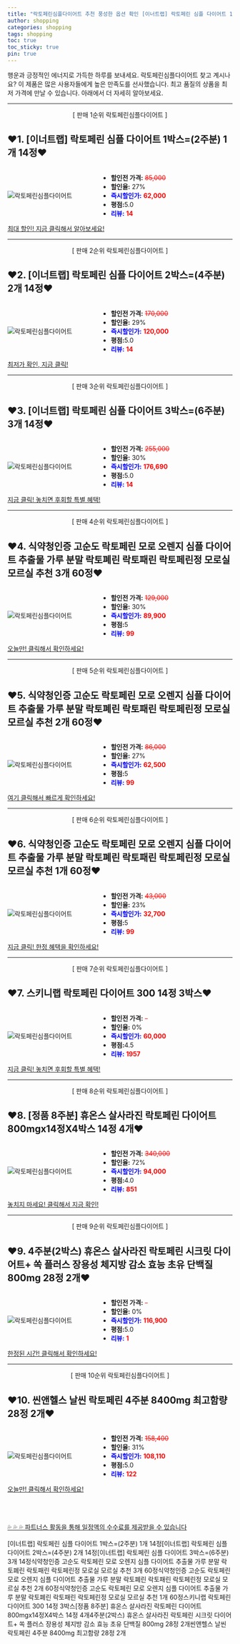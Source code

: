 ```yaml
---
title: "락토페린심플다이어트 추천 풍성한 옵션 확인 [이너트랩] 락토페린 심플 다이어트 1박스=(2주분)"
author: shopping
categories: shopping
tags: shopping
toc: true
toc_sticky: true
pin: true
---
```

행운과 긍정적인 에너지로 가득한 하루를 보내세요. 락토페린심플다이어트 찾고 계시나요? 이 제품은 많은 사용자들에게 높은 만족도를 선사했습니다. 최고 품질의 상품을 최저 가격에 만날 수 있습니다. 아래에서 더 자세히 알아보세요.

---
<p class="toplist" style="margin: 0 auto; display: block; width: fit-content;">[ 판매 1순위 락토페린심플다이어트 ]</p>

<h2><strong>❤️1. [이너트랩] 락토페린 심플 다이어트 1박스=(2주분) 1개 14정❤️</strong></h2>

<div style="display: flex; align-items: center;">
    <div style="flex: 0.4;">
        <img src="https://thumbnail9.coupangcdn.com/thumbnails/remote/230x230ex/image/vendor_inventory/e42f/660cad255e8bb0b4d0b17d2dde252c91f3f723f8565edfa98f4d12a6b1ba.png" alt="락토페린심플다이어트" style="max-width: 100%;">
    </div>
    <div style="flex: 0.6; margin-left: 10px;">
        <ul>
            <li><strong>할인전 가격:</strong> <del style="color: red;">85,000</del></li>
            <li><strong>할인율:</strong> 27%</li>
            <li><span style='color:blue'><strong>즉시할인가:</strong></span> <span style='color:red'><strong>62,000</strong></span></li>
            <li><strong>평점:</strong>5.0</li>
            <li><span style='color:blue'><strong>리뷰:</strong></span> <span style='color:red'><strong>14</strong></span></li>
        </ul>
    </div>
</div>
<div class="center">
    <a href="https://selin100587.github.io?lptag=AF9450613&subid=githubio&pageKey=7670062568&traceid=V0-153&itemId=20458250461&vendorItemId=85364494211" class="myButton">
        최대 할인! 지금 클릭해서 알아보세요!
    </a>
</div>


---
<p class="toplist" style="margin: 0 auto; display: block; width: fit-content;">[ 판매 2순위 락토페린심플다이어트 ]</p>

<h2><strong>❤️2. [이너트랩] 락토페린 심플 다이어트 2박스=(4주분) 2개 14정❤️</strong></h2>

<div style="display: flex; align-items: center;">
    <div style="flex: 0.4;">
        <img src="https://thumbnail7.coupangcdn.com/thumbnails/remote/230x230ex/image/vendor_inventory/3215/555fb9e97c90f2853f9ed65bbed7df7d3f971d7a36c04c73dd799c3c9fb4.jpg" alt="락토페린심플다이어트" style="max-width: 100%;">
    </div>
    <div style="flex: 0.6; margin-left: 10px;">
        <ul>
            <li><strong>할인전 가격:</strong> <del style="color: red;">170,000</del></li>
            <li><strong>할인율:</strong> 29%</li>
            <li><span style='color:blue'><strong>즉시할인가:</strong></span> <span style='color:red'><strong>120,000</strong></span></li>
            <li><strong>평점:</strong>5.0</li>
            <li><span style='color:blue'><strong>리뷰:</strong></span> <span style='color:red'><strong>14</strong></span></li>
        </ul>
    </div>
</div>
<div class="center">
    <a href="https://selin100587.github.io?lptag=AF9450613&subid=githubio&pageKey=7670062568&traceid=V0-153&itemId=20458249160&vendorItemId=85364533127" class="myButton">
        최저가 확인, 지금 클릭!
    </a>
</div>


---
<p class="toplist" style="margin: 0 auto; display: block; width: fit-content;">[ 판매 3순위 락토페린심플다이어트 ]</p>

<h2><strong>❤️3. [이너트랩] 락토페린 심플 다이어트 3박스=(6주분) 3개 14정❤️</strong></h2>

<div style="display: flex; align-items: center;">
    <div style="flex: 0.4;">
        <img src="https://thumbnail9.coupangcdn.com/thumbnails/remote/230x230ex/image/vendor_inventory/e42f/660cad255e8bb0b4d0b17d2dde252c91f3f723f8565edfa98f4d12a6b1ba.png" alt="락토페린심플다이어트" style="max-width: 100%;">
    </div>
    <div style="flex: 0.6; margin-left: 10px;">
        <ul>
            <li><strong>할인전 가격:</strong> <del style="color: red;">255,000</del></li>
            <li><strong>할인율:</strong> 30%</li>
            <li><span style='color:blue'><strong>즉시할인가:</strong></span> <span style='color:red'><strong>176,690</strong></span></li>
            <li><strong>평점:</strong>5.0</li>
            <li><span style='color:blue'><strong>리뷰:</strong></span> <span style='color:red'><strong>14</strong></span></li>
        </ul>
    </div>
</div>
<div class="center">
    <a href="https://selin100587.github.io?lptag=AF9450613&subid=githubio&pageKey=7670062568&traceid=V0-153&itemId=20458246875&vendorItemId=85364548023" class="myButton">
        지금 클릭! 놓치면 후회할 특별 혜택!
    </a>
</div>


---
<p class="toplist" style="margin: 0 auto; display: block; width: fit-content;">[ 판매 4순위 락토페린심플다이어트 ]</p>

<h2><strong>❤️4. 식약청인증 고순도 락토페린 모로 오렌지 심플 다이어트 추출물 가루 분말 락토폐린 락토패린 락토페린정 모로실 모르실 추천 3개 60정❤️</strong></h2>

<div style="display: flex; align-items: center;">
    <div style="flex: 0.4;">
        <img src="https://thumbnail7.coupangcdn.com/thumbnails/remote/230x230ex/image/vendor_inventory/d3bf/5947e5d5ffe5e2554a20b990255748a841baa82fded61af3743cc53fcdfe.jpg" alt="락토페린심플다이어트" style="max-width: 100%;">
    </div>
    <div style="flex: 0.6; margin-left: 10px;">
        <ul>
            <li><strong>할인전 가격:</strong> <del style="color: red;">129,000</del></li>
            <li><strong>할인율:</strong> 30%</li>
            <li><span style='color:blue'><strong>즉시할인가:</strong></span> <span style='color:red'><strong>89,900</strong></span></li>
            <li><strong>평점:</strong>5</li>
            <li><span style='color:blue'><strong>리뷰:</strong></span> <span style='color:red'><strong>99</strong></span></li>
        </ul>
    </div>
</div>
<div class="center">
    <a href="https://selin100587.github.io?lptag=AF9450613&subid=githubio&pageKey=7327968870&traceid=V0-153&itemId=23773636536&vendorItemId=90797883147" class="myButton">
        오늘만! 클릭해서 확인하세요!
    </a>
</div>


---
<p class="toplist" style="margin: 0 auto; display: block; width: fit-content;">[ 판매 5순위 락토페린심플다이어트 ]</p>

<h2><strong>❤️5. 식약청인증 고순도 락토페린 모로 오렌지 심플 다이어트 추출물 가루 분말 락토폐린 락토패린 락토페린정 모로실 모르실 추천 2개 60정❤️</strong></h2>

<div style="display: flex; align-items: center;">
    <div style="flex: 0.4;">
        <img src="https://thumbnail9.coupangcdn.com/thumbnails/remote/230x230ex/image/vendor_inventory/d90b/1a8859bb40c72f34c331bec588d36ade92d35fda69a0f96738c21d116c6d.jpg" alt="락토페린심플다이어트" style="max-width: 100%;">
    </div>
    <div style="flex: 0.6; margin-left: 10px;">
        <ul>
            <li><strong>할인전 가격:</strong> <del style="color: red;">86,000</del></li>
            <li><strong>할인율:</strong> 27%</li>
            <li><span style='color:blue'><strong>즉시할인가:</strong></span> <span style='color:red'><strong>62,500</strong></span></li>
            <li><strong>평점:</strong>5</li>
            <li><span style='color:blue'><strong>리뷰:</strong></span> <span style='color:red'><strong>99</strong></span></li>
        </ul>
    </div>
</div>
<div class="center">
    <a href="https://selin100587.github.io?lptag=AF9450613&subid=githubio&pageKey=7327968870&traceid=V0-153&itemId=23773636530&vendorItemId=90797883142" class="myButton">
        여기 클릭해서 빠르게 확인하세요!
    </a>
</div>


---
<p class="toplist" style="margin: 0 auto; display: block; width: fit-content;">[ 판매 6순위 락토페린심플다이어트 ]</p>

<h2><strong>❤️6. 식약청인증 고순도 락토페린 모로 오렌지 심플 다이어트 추출물 가루 분말 락토폐린 락토패린 락토페린정 모로실 모르실 추천 1개 60정❤️</strong></h2>

<div style="display: flex; align-items: center;">
    <div style="flex: 0.4;">
        <img src="https://thumbnail6.coupangcdn.com/thumbnails/remote/230x230ex/image/vendor_inventory/0dbf/71f32dc37c2db4964f0c370f742c681139836cd5e2e3d9bfee19f9cbe81e.jpg" alt="락토페린심플다이어트" style="max-width: 100%;">
    </div>
    <div style="flex: 0.6; margin-left: 10px;">
        <ul>
            <li><strong>할인전 가격:</strong> <del style="color: red;">43,000</del></li>
            <li><strong>할인율:</strong> 23%</li>
            <li><span style='color:blue'><strong>즉시할인가:</strong></span> <span style='color:red'><strong>32,700</strong></span></li>
            <li><strong>평점:</strong>5</li>
            <li><span style='color:blue'><strong>리뷰:</strong></span> <span style='color:red'><strong>99</strong></span></li>
        </ul>
    </div>
</div>
<div class="center">
    <a href="https://selin100587.github.io?lptag=AF9450613&subid=githubio&pageKey=7327968870&traceid=V0-153&itemId=23773636525&vendorItemId=90797883135" class="myButton">
        지금 클릭! 한정 혜택을 확인하세요!
    </a>
</div>


---
<p class="toplist" style="margin: 0 auto; display: block; width: fit-content;">[ 판매 7순위 락토페린심플다이어트 ]</p>

<h2><strong>❤️7. 스키니랩 락토페린 다이어트 300 14정 3박스❤️</strong></h2>

<div style="display: flex; align-items: center;">
    <div style="flex: 0.4;">
        <img src="https://thumbnail7.coupangcdn.com/thumbnails/remote/230x230ex/image/vendor_inventory/eb3d/c53077bee3d36de6464d581d23165459f658433cbd03ec4168b0401f53eb.jpg" alt="락토페린심플다이어트" style="max-width: 100%;">
    </div>
    <div style="flex: 0.6; margin-left: 10px;">
        <ul>
            <li><strong>할인전 가격:</strong> <del style="color: red;">-</del></li>
            <li><strong>할인율:</strong> 0%</li>
            <li><span style='color:blue'><strong>즉시할인가:</strong></span> <span style='color:red'><strong>60,000</strong></span></li>
            <li><strong>평점:</strong>4.5</li>
            <li><span style='color:blue'><strong>리뷰:</strong></span> <span style='color:red'><strong>1957</strong></span></li>
        </ul>
    </div>
</div>
<div class="center">
    <a href="https://selin100587.github.io?lptag=AF9450613&subid=githubio&pageKey=6453942395&traceid=V0-153&itemId=12009034008&vendorItemId=89980850854" class="myButton">
        지금 클릭! 놓치면 후회할 특별 혜택!
    </a>
</div>


---
<p class="toplist" style="margin: 0 auto; display: block; width: fit-content;">[ 판매 8순위 락토페린심플다이어트 ]</p>

<h2><strong>❤️8. [정품 8주분] 휴온스 살사라진 락토페린 다이어트 800mgx14정X4박스 14정 4개❤️</strong></h2>

<div style="display: flex; align-items: center;">
    <div style="flex: 0.4;">
        <img src="https://thumbnail10.coupangcdn.com/thumbnails/remote/230x230ex/image/vendor_inventory/9f00/24f2cb21c302c15de5e4b0cb973643b8fee3d2b60dc6801a4b8ef74e1dc6.jpg" alt="락토페린심플다이어트" style="max-width: 100%;">
    </div>
    <div style="flex: 0.6; margin-left: 10px;">
        <ul>
            <li><strong>할인전 가격:</strong> <del style="color: red;">340,000</del></li>
            <li><strong>할인율:</strong> 72%</li>
            <li><span style='color:blue'><strong>즉시할인가:</strong></span> <span style='color:red'><strong>94,000</strong></span></li>
            <li><strong>평점:</strong>4.0</li>
            <li><span style='color:blue'><strong>리뷰:</strong></span> <span style='color:red'><strong>851</strong></span></li>
        </ul>
    </div>
</div>
<div class="center">
    <a href="https://selin100587.github.io?lptag=AF9450613&subid=githubio&pageKey=6859262966&traceid=V0-153&itemId=18869230024&vendorItemId=82888713641" class="myButton">
        놓치지 마세요! 클릭해서 지금 확인!
    </a>
</div>


---
<p class="toplist" style="margin: 0 auto; display: block; width: fit-content;">[ 판매 9순위 락토페린심플다이어트 ]</p>

<h2><strong>❤️9. 4주분(2박스) 휴온스 살사라진 락토페린 시크릿 다이어트+ 쏙 플러스 장용성 체지방 감소 효능 초유 단백질 800mg 28정 2개❤️</strong></h2>

<div style="display: flex; align-items: center;">
    <div style="flex: 0.4;">
        <img src="https://thumbnail8.coupangcdn.com/thumbnails/remote/230x230ex/image/vendor_inventory/0829/af34bb1f6a6752f4e058532f20a22fae17d169aeee2f11d49ffe58e388c2.png" alt="락토페린심플다이어트" style="max-width: 100%;">
    </div>
    <div style="flex: 0.6; margin-left: 10px;">
        <ul>
            <li><strong>할인전 가격:</strong> <del style="color: red;">-</del></li>
            <li><strong>할인율:</strong> 0%</li>
            <li><span style='color:blue'><strong>즉시할인가:</strong></span> <span style='color:red'><strong>116,900</strong></span></li>
            <li><strong>평점:</strong>5.0</li>
            <li><span style='color:blue'><strong>리뷰:</strong></span> <span style='color:red'><strong>1</strong></span></li>
        </ul>
    </div>
</div>
<div class="center">
    <a href="https://selin100587.github.io?lptag=AF9450613&subid=githubio&pageKey=6962068191&traceid=V0-153&itemId=16952850526&vendorItemId=84130180741" class="myButton">
        한정된 시간! 클릭해서 확인하세요!
    </a>
</div>


---
<p class="toplist" style="margin: 0 auto; display: block; width: fit-content;">[ 판매 10순위 락토페린심플다이어트 ]</p>

<h2><strong>❤️10. 씬앤헬스 날씬 락토페린 4주분 8400mg 최고함량 28정 2개❤️</strong></h2>

<div style="display: flex; align-items: center;">
    <div style="flex: 0.4;">
        <img src="https://thumbnail10.coupangcdn.com/thumbnails/remote/230x230ex/image/vendor_inventory/c8db/6264200715ad5796ab36a7a092ddab0a6bdb8719dc8fee187d2ca7c43c05.png" alt="락토페린심플다이어트" style="max-width: 100%;">
    </div>
    <div style="flex: 0.6; margin-left: 10px;">
        <ul>
            <li><strong>할인전 가격:</strong> <del style="color: red;">158,400</del></li>
            <li><strong>할인율:</strong> 31%</li>
            <li><span style='color:blue'><strong>즉시할인가:</strong></span> <span style='color:red'><strong>108,110</strong></span></li>
            <li><strong>평점:</strong>5.0</li>
            <li><span style='color:blue'><strong>리뷰:</strong></span> <span style='color:red'><strong>122</strong></span></li>
        </ul>
    </div>
</div>
<div class="center">
    <a href="https://selin100587.github.io?lptag=AF9450613&subid=githubio&pageKey=7023642667&traceid=V0-153&itemId=18786094384&vendorItemId=87865559084" class="myButton">
        오늘만! 클릭해서 확인하세요!
    </a>
</div>

<br><br><br>[💦 💦 💦 파트너스 활동을 통해 일정액의 수수료를 제공받을 수 있습니다](https://link.coupang.com/a/bcpT2c)<br><br>[이너트랩] 락토페린 심플 다이어트 1박스=(2주분) 1개 14정[이너트랩] 락토페린 심플 다이어트 2박스=(4주분) 2개 14정[이너트랩] 락토페린 심플 다이어트 3박스=(6주분) 3개 14정식약청인증 고순도 락토페린 모로 오렌지 심플 다이어트 추출물 가루 분말 락토폐린 락토패린 락토페린정 모로실 모르실 추천 3개 60정식약청인증 고순도 락토페린 모로 오렌지 심플 다이어트 추출물 가루 분말 락토폐린 락토패린 락토페린정 모로실 모르실 추천 2개 60정식약청인증 고순도 락토페린 모로 오렌지 심플 다이어트 추출물 가루 분말 락토폐린 락토패린 락토페린정 모로실 모르실 추천 1개 60정스키니랩 락토페린 다이어트 300 14정 3박스[정품 8주분] 휴온스 살사라진 락토페린 다이어트 800mgx14정X4박스 14정 4개4주분(2박스) 휴온스 살사라진 락토페린 시크릿 다이어트+ 쏙 플러스 장용성 체지방 감소 효능 초유 단백질 800mg 28정 2개씬앤헬스 날씬 락토페린 4주분 8400mg 최고함량 28정 2개